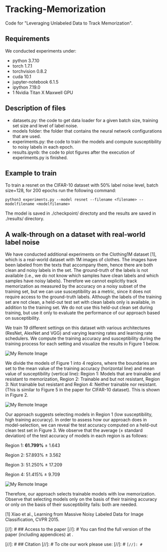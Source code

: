 # Tracking-Memorization
Code for "Leveraging Unlabeled Data to Track Memorization".

## Requirements
We conducted experiments under:
- python 3.7.10
- torch 1.7.1
- torchvision 0.8.2
- cuda 10.1
- jupyter-notebook 6.1.5
- ipython 7.19.0
- 1 Nvidia Titan X Maxwell GPU

## Description of files
* datasets.py: the code to get data loader for a given batch size, training set size and level of label noise.
* models folder: the folder that contains the neural network configurations that are used.
* experiments.py: the code to train the models and compute susceptibility to noisy labels in each epoch.
* results.ipynb: the code to plot figures after the execution of experiments.py is finished.

## Example to train
To train a resnet on the CIFAR-10 dataset with 50% label noise level, batch size=128, for 200 epochs run the following command:

```
python3 experiments.py --model resnet --filename <filename> --modelfilename <modelfilename>
```
The model is saved in ./checkpoint/ directoty and the results are saved in ./results/ directory.

## A walk-through on a dataset with real-world label noise
We have conducted additional experiments on the Clothing1M dataset [1], which is a real-world dataset with 1M images of clothes. The images have been labeled from the texts that accompany them, hence there are both clean and noisy labels in the set. The ground-truth of the labels is not available (i.e., we do not know which samples have clean labels and which samples have noisy labels). Therefore we cannot explicitly track memorization as measured by the accuracy on a noisy subset of the training set, but we can use susceptibility as a metric, since it does not require access to the ground-truth labels. Although the labels of the training set are not clean, a held-out test set with clean labels only is available, in addition to the training set. We do not use this held-out clean set during training, but use it only to evaluate the performance of our approach based on susceptibility.

We train 19 different settings on this dataset with various architectures (ResNet, AlexNet and VGG) and varying learning rates and learning rate schedulers. We compute the training accuracy and susceptibility during the training process for each setting and visualize the results in Figure 1 below.

![My Remote Image](https://i.postimg.cc/dtgthqKt/clothing1m-fig1.png)

We divide the models of Figure 1 into 4 regions, where the boundaries are set to the mean value of the training accuracy (horizontal line) and mean value of susceptibility (vertical line): Region 1: Models that are trainable and resistant to memorization, Region 2: Trainable and but not resistant, Region 3: Not trainable but resistant and Region 4: Neither trainable nor resistant. (This is similar to Figure 5 in the paper for CIFAR-10 dataset). This is shown in Figure 2.

![My Remote Image](https://i.postimg.cc/CxjYdkNm/clothing1m-fig2.png)



Our approach suggests selecting models in Region 1 (low susceptibility, high training accuracy). 
In order to assess how our approach does in model-selection, we can reveal the test accuracy computed on a held-out clean test set in Figure 3. We observe that the average (± standard deviation) of the test accuracy of models in each region is as follows:

Region 1: **61.799%** &#177; 1.643

Region 2: 57.893% &#177; 3.562

Region 3: 51.250% &#177; 17.209

Region 4: 51.415% &#177; 9.709

![My Remote Image](https://i.postimg.cc/HLYGxKjk/clothing1m-fig3.png)

Therefore, our approach selects trainable models with low memorization. Observe that selecting models only on the basis of their training accuracy or only on the basis of their susceptibility fails: both are needed.


[1] Xiao et al., Learning from Massive Noisy Labeled Data for Image Classification, CVPR 2015.


[//]: # ## Access to the paper
[//]: # You can find the full version of the paper (including appendices) at .


[//]: # ## Citation
[//]: # To cite our work please use:
[//]: # ```
[//]: # ```
